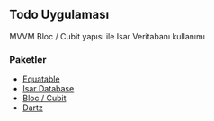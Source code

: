 ## Todo Uygulaması

MVVM Bloc / Cubit yapısı ile Isar Veritabanı kullanımı

### Paketler
- [Equatable](https://pub.dev/packages/equatable)
- [Isar Database](https://isar.dev/tutorials/quickstart.html)
- [Bloc / Cubit](https://pub.dev/packages/flutter_bloc)
- [Dartz](https://pub.dev/packages/dartz)
